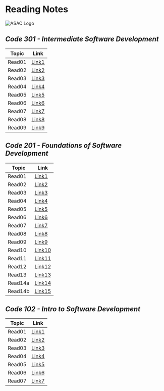 # Reading Notes
![ASAC Logo](https://refugee-educationfund.org/wp-content/uploads/2020/06/LTUC-Logo-EN-rezised.png)

## *Code 301 - Intermediate Software Development*

Topic | Link
------------ | -------------
Read01 | [Link1](https://mohammadal-khatib.github.io/Reading-Notes/read01-301)
Read02 | [Link2](https://mohammadal-khatib.github.io/Reading-Notes/read02-301)
Read03 | [Link3](https://mohammadal-khatib.github.io/Reading-Notes/read03-301)
Read04 | [Link4](https://mohammadal-khatib.github.io/Reading-Notes/read04-301)
Read05 | [Link5](https://mohammadal-khatib.github.io/Reading-Notes/read05-301)
Read06 | [Link6](https://mohammadal-khatib.github.io/Reading-Notes/read06-301)
Read07 | [Link7](https://mohammadal-khatib.github.io/Reading-Notes/read07-301)
Read08 | [Link8](https://mohammadal-khatib.github.io/Reading-Notes/read08-301)
Read09 | [Link9](https://mohammadal-khatib.github.io/Reading-Notes/read09-301)


## *Code 201 - Foundations of Software Development*

Topic | Link
------------ | -------------
Read01 | [Link1](https://mohammadal-khatib.github.io/Reading-Notes/class01)
Read02 | [Link2](https://mohammadal-khatib.github.io/Reading-Notes/class02)
Read03 | [Link3](https://mohammadal-khatib.github.io/Reading-Notes/class03)
Read04 | [Link4](https://mohammadal-khatib.github.io/Reading-Notes/class04)
Read05 | [Link5](https://mohammadal-khatib.github.io/Reading-Notes/class05)
Read06 | [Link6](https://mohammadal-khatib.github.io/Reading-Notes/class06)
Read07 | [Link7](https://mohammadal-khatib.github.io/Reading-Notes/class07)
Read08 | [Link8](https://mohammadal-khatib.github.io/Reading-Notes/class08)
Read09 | [Link9](https://mohammadal-khatib.github.io/Reading-Notes/class09)
Read10 | [Link10](https://mohammadal-khatib.github.io/Reading-Notes/class10)
Read11 | [Link11](https://mohammadal-khatib.github.io/Reading-Notes/class11)
Read12 | [Link12](https://mohammadal-khatib.github.io/Reading-Notes/class12)
Read13 | [Link13](https://mohammadal-khatib.github.io/Reading-Notes/class13)
Read14a | [Link14](https://mohammadal-khatib.github.io/Reading-Notes/class-14a)
Read14b | [Link15](https://mohammadal-khatib.github.io/Reading-Notes/class-14b)

## *Code 102 - Intro to Software Development*

Topic | Link
------------ | -------------
Read01 | [Link1]( https://mohammadal-khatib.github.io/Reading-Notes/read01)
Read02 | [Link2]( https://mohammadal-khatib.github.io/Reading-Notes/Growth)
Read03 | [Link3]( https://mohammadal-khatib.github.io/Reading-Notes/Read03)
Read04 | [Link4]( https://mohammadal-khatib.github.io/Reading-Notes/Read04)
Read05 | [Link5]( https://mohammadal-khatib.github.io/Reading-Notes/Read05)
Read06 | [Link6]( https://mohammadal-khatib.github.io/Reading-Notes/Read06)
Read07 | [Link7]( https://mohammadal-khatib.github.io/Reading-Notes/Read07)
